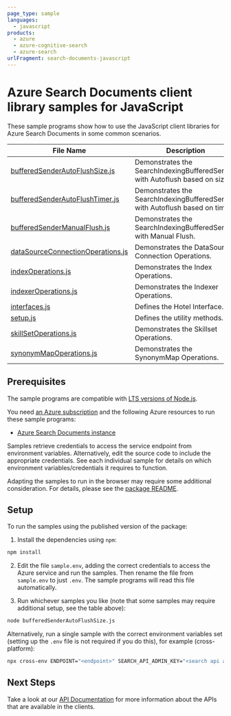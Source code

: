 ```yaml
---
page_type: sample
languages:
  - javascript
products:
  - azure
  - azure-cognitive-search
  - azure-search
urlFragment: search-documents-javascript
---
```


# Azure Search Documents client library samples for JavaScript

These sample programs show how to use the JavaScript client libraries for Azure Search Documents in some common scenarios.

| **File Name**                                                       | **Description**                                                              |
| ------------------------------------------------------------------- | ---------------------------------------------------------------------------- |
| [bufferedSenderAutoFlushSize.js][bufferedsenderautoflushsize]       | Demonstrates the SearchIndexingBufferedSender with Autoflush based on size.  |
| [bufferedSenderAutoFlushTimer.js][bufferedsenderautoflushtimer]     | Demonstrates the SearchIndexingBufferedSender with Autoflush based on timer. |
| [bufferedSenderManualFlush.js][bufferedsendermanualflush]           | Demonstrates the SearchIndexingBufferedSender with Manual Flush.             |
| [dataSourceConnectionOperations.js][datasourceconnectionoperations] | Demonstrates the DataSource Connection Operations.                           |
| [indexOperations.js][indexoperations]                               | Demonstrates the Index Operations.                                           |
| [indexerOperations.js][indexeroperations]                           | Demonstrates the Indexer Operations.                                         |
| [interfaces.js][interfaces]                                         | Defines the Hotel Interface.                                                 |
| [setup.js][setup]                                                   | Defines the utility methods.                                                 |
| [skillSetOperations.js][skillsetoperations]                         | Demonstrates the Skillset Operations.                                        |
| [synonymMapOperations.js][synonymmapoperations]                     | Demonstrates the SynonymMap Operations.                                      |

## Prerequisites

The sample programs are compatible with [LTS versions of Node.js](https://nodejs.org/about/releases/).

You need [an Azure subscription][freesub] and the following Azure resources to run these sample programs:

- [Azure Search Documents instance][createinstance_azuresearchdocumentsinstance]

Samples retrieve credentials to access the service endpoint from environment variables. Alternatively, edit the source code to include the appropriate credentials. See each individual sample for details on which environment variables/credentials it requires to function.

Adapting the samples to run in the browser may require some additional consideration. For details, please see the [package README][package].

## Setup

To run the samples using the published version of the package:

1. Install the dependencies using `npm`:

```bash
npm install
```

2. Edit the file `sample.env`, adding the correct credentials to access the Azure service and run the samples. Then rename the file from `sample.env` to just `.env`. The sample programs will read this file automatically.

3. Run whichever samples you like (note that some samples may require additional setup, see the table above):

```bash
node bufferedSenderAutoFlushSize.js
```

Alternatively, run a single sample with the correct environment variables set (setting up the `.env` file is not required if you do this), for example (cross-platform):

```bash
npx cross-env ENDPOINT="<endpoint>" SEARCH_API_ADMIN_KEY="<search api admin key>" node bufferedSenderAutoFlushSize.js
```

## Next Steps

Take a look at our [API Documentation][apiref] for more information about the APIs that are available in the clients.

[bufferedsenderautoflushsize]: https://github.com/Azure/azure-sdk-for-js/blob/main/sdk/search/search-documents/samples/v11/javascript/bufferedSenderAutoFlushSize.js
[bufferedsenderautoflushtimer]: https://github.com/Azure/azure-sdk-for-js/blob/main/sdk/search/search-documents/samples/v11/javascript/bufferedSenderAutoFlushTimer.js
[bufferedsendermanualflush]: https://github.com/Azure/azure-sdk-for-js/blob/main/sdk/search/search-documents/samples/v11/javascript/bufferedSenderManualFlush.js
[datasourceconnectionoperations]: https://github.com/Azure/azure-sdk-for-js/blob/main/sdk/search/search-documents/samples/v11/javascript/dataSourceConnectionOperations.js
[indexoperations]: https://github.com/Azure/azure-sdk-for-js/blob/main/sdk/search/search-documents/samples/v11/javascript/indexOperations.js
[indexeroperations]: https://github.com/Azure/azure-sdk-for-js/blob/main/sdk/search/search-documents/samples/v11/javascript/indexerOperations.js
[interfaces]: https://github.com/Azure/azure-sdk-for-js/blob/main/sdk/search/search-documents/samples/v11/javascript/interfaces.js
[setup]: https://github.com/Azure/azure-sdk-for-js/blob/main/sdk/search/search-documents/samples/v11/javascript/setup.js
[skillsetoperations]: https://github.com/Azure/azure-sdk-for-js/blob/main/sdk/search/search-documents/samples/v11/javascript/skillSetOperations.js
[synonymmapoperations]: https://github.com/Azure/azure-sdk-for-js/blob/main/sdk/search/search-documents/samples/v11/javascript/synonymMapOperations.js
[apiref]: https://docs.microsoft.com/javascript/api/@azure/search-documents
[freesub]: https://azure.microsoft.com/free/
[createinstance_azuresearchdocumentsinstance]: https://docs.microsoft.com/en-us/azure/search/search-create-service-portal
[package]: https://github.com/Azure/azure-sdk-for-js/tree/main/sdk/search/search-documents/README.md
